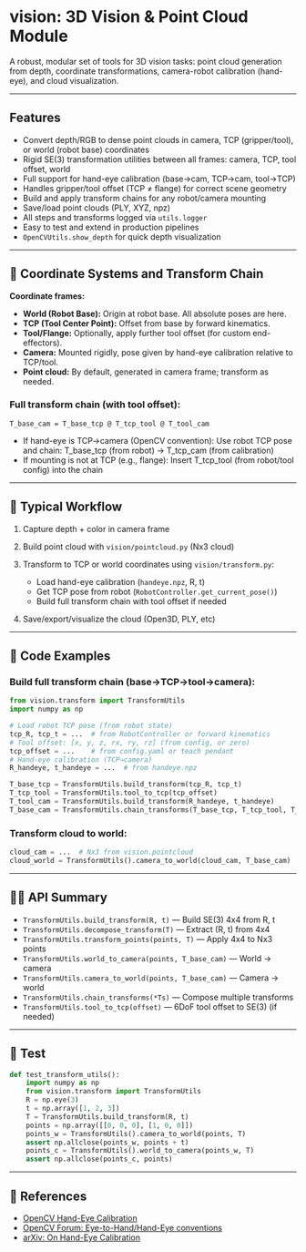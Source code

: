 # vision: 3D Vision & Point Cloud Module

A robust, modular set of tools for 3D vision tasks: point cloud generation from depth, coordinate transformations, camera-robot calibration (hand-eye), and cloud visualization.

---

## Features

* Convert depth/RGB to dense point clouds in camera, TCP (gripper/tool), or world (robot base) coordinates
* Rigid SE(3) transformation utilities between all frames: camera, TCP, tool offset, world
* Full support for hand-eye calibration (base→cam, TCP→cam, tool→TCP)
* Handles gripper/tool offset (TCP ≠ flange) for correct scene geometry
* Build and apply transform chains for any robot/camera mounting
* Save/load point clouds (PLY, XYZ, npz)
* All steps and transforms logged via `utils.logger`
* Easy to test and extend in production pipelines
* `OpenCVUtils.show_depth` for quick depth visualization

---

## 📌 Coordinate Systems and Transform Chain

**Coordinate frames:**

* **World (Robot Base):**  Origin at robot base. All absolute poses are here.
* **TCP (Tool Center Point):**  Offset from base by forward kinematics.
* **Tool/Flange:**  Optionally, apply further tool offset (for custom end-effectors).
* **Camera:**  Mounted rigidly, pose given by hand-eye calibration relative to TCP/tool.
* **Point cloud:**  By default, generated in camera frame; transform as needed.

### Full transform chain (with tool offset):

```
T_base_cam = T_base_tcp @ T_tcp_tool @ T_tool_cam
```

* If hand-eye is TCP→camera (OpenCV convention):
  Use robot TCP pose and chain: T\_base\_tcp (from robot) → T\_tcp\_cam (from calibration)
* If mounting is not at TCP (e.g., flange):
  Insert T\_tcp\_tool (from robot/tool config) into the chain

---

## 🚀 Typical Workflow

1. Capture depth + color in camera frame
2. Build point cloud with `vision/pointcloud.py` (Nx3 cloud)
3. Transform to TCP or world coordinates using `vision/transform.py`:

   * Load hand-eye calibration (`handeye.npz`, R, t)
   * Get TCP pose from robot (`RobotController.get_current_pose()`)
   * Build full transform chain with tool offset if needed
4. Save/export/visualize the cloud (Open3D, PLY, etc)

---

## 🧮 Code Examples

### Build full transform chain (base→TCP→tool→camera):

```python
from vision.transform import TransformUtils
import numpy as np

# Load robot TCP pose (from robot state)
tcp_R, tcp_t = ...  # from RobotController or forward kinematics
# Tool offset: [x, y, z, rx, ry, rz] (from config, or zero)
tcp_offset = ...    # from config.yaml or teach pendant
# Hand-eye calibration (TCP→camera)
R_handeye, t_handeye = ...  # from handeye.npz

T_base_tcp = TransformUtils.build_transform(tcp_R, tcp_t)
T_tcp_tool = TransformUtils.tool_to_tcp(tcp_offset)
T_tool_cam = TransformUtils.build_transform(R_handeye, t_handeye)
T_base_cam = TransformUtils.chain_transforms(T_base_tcp, T_tcp_tool, T_tool_cam)
```

### Transform cloud to world:

```python
cloud_cam = ...  # Nx3 from vision.pointcloud
cloud_world = TransformUtils().camera_to_world(cloud_cam, T_base_cam)
```

---

## 🧑‍💻 API Summary

* `TransformUtils.build_transform(R, t)` — Build SE(3) 4x4 from R, t
* `TransformUtils.decompose_transform(T)` — Extract (R, t) from 4x4
* `TransformUtils.transform_points(points, T)` — Apply 4x4 to Nx3 points
* `TransformUtils.world_to_camera(points, T_base_cam)` — World → camera
* `TransformUtils.camera_to_world(points, T_base_cam)` — Camera → world
* `TransformUtils.chain_transforms(*Ts)` — Compose multiple transforms
* `TransformUtils.tool_to_tcp(offset)` — 6DoF tool offset to SE(3) (if needed)

---

## 🧪 Test

```python
def test_transform_utils():
    import numpy as np
    from vision.transform import TransformUtils
    R = np.eye(3)
    t = np.array([1, 2, 3])
    T = TransformUtils.build_transform(R, t)
    points = np.array([[0, 0, 0], [1, 0, 0]])
    points_w = TransformUtils().camera_to_world(points, T)
    assert np.allclose(points_w, points + t)
    points_c = TransformUtils().world_to_camera(points_w, T)
    assert np.allclose(points_c, points)
```

---

## 🔬 References

* [OpenCV Hand-Eye Calibration](https://docs.opencv.org/4.x/d9/d0c/group__calib3d.html#ga34d5c42c2290c1c2137be7fddbc75b5d)
* [OpenCV Forum: Eye-to-Hand/Hand-Eye conventions](https://forum.opencv.org/t/eye-to-hand-calibration/5690/2)
* [arXiv: On Hand-Eye Calibration](https://arxiv.org/pdf/2311.12655)

